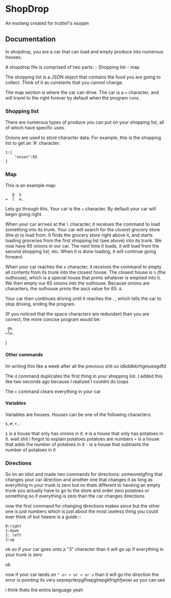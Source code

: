 # ShopDrop

An esolang created for truttle1's esojam

## Documentation
In shopdrop, you are a car that can load and empty produce into numerous houses.

A shopdrop file is comprised of two parts:
    - Shopping list
    - map

The shopping list is a JSON object that contains the food you are going to collect. Think of it as constants that you cannot change.

The map section is where the car can drive. The car is a `=` character, and will travel to the right forever by default when the program runs.

### Shopping list
There are numerous types of produce you can put on your shopping list, all of which have specific uses.

Onions are used to store character data. For example, this is the shopping list to get an 'A' character:
```
1:{
    "onion":65
}
```

### Map
This is an example map:
```
   @  %
=  l  e.
```
Lets go through this. Your car is the `=` character. By default your car will begin going right.

When your car arrives at the `l` character, it receives the command to load something into its trunk. Your car will search for the closest grocery store (the `@`) to load from. It finds the grocery store right above it, and starts loading groceries from the first shopping list (see above) into its trunk. We now have 65 onions in our car. The next time it loads, it will load from the second shopping list, etc. When it is done loading, it will continue going forward.

When your car reaches the `e` character, it receives the command to empty all contents from its trunk into the closest house. The closest house is `%` (the outhouse), which is a special house that prints whatever is emptied into it. We then empty our 65 onions into the outhouse. Because onions are characters, the outhouse prints the ascii value for 65: `A`.

Your car then continues driving until it reaches the `.`, which tells the car to stop driving, ending the program.

(If you noticed that the space characters are redundant than you are correct, the more concise program would be:
```
 @%
=le.
```
)

#### Other commands
Im writing this like a week after all the previous shit so idkddkkirhgniuesgdfd

The `d` command duplicates the first thing in your shopping list. I added this like two seconds ago because I realized I couldnt do loops

The `c` command clears everything in your car

#### Variables
Variables are houses. Houses can be one of the following characters:
```
$,#,+,-
```
`$` is a house that only has onions in it.
`#` is a house that only has potatoes in it.
wait shit i forgot to explain potatoes
potatoes are numbers
`+` is a house that adds the number of potatoes in it
`-` is a house that subtraxts the number of potatoes in it




### Directions
So im an idiot and made two commands for directions: someonetgfing that changes your car direction and another one that changes it as long as everything in your trunk is zero but no thats different to haveing an empty trunk you actually have to go to the store and order zero potatoes or something so if everything is zero than the car changes directions

now the first command for changing directions makes since but the other one is just numbers which is just about the most useless thing you could ever think of but heeere is a guide:::
```
0:right
1:down
2: left
3:up
```
ok so if your car goes onto a "3" character than it will go up if everything in your trunk is zero

ok

now if your car lands on `^ or > or < or v` than it will go the direction the error is pointing its very sepreprlerpgflrepglrepgkfrighfjwoei as you can see

i think thats the entire language yeah
